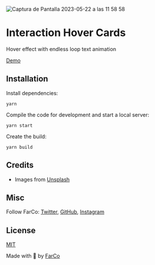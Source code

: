 ![Captura de Pantalla 2023-05-22 a las 11 58 58](https://github.com/farco-studio/interactions-hover-cards/assets/854320/5e5daa3e-3101-44da-8519-0bc19acc1367)


# Interaction Hover Cards
Hover effect with endless loop text animation

[Demo](https://interactions-cards-hover.onrender.com/)


## Installation

Install dependencies:

```
yarn
```

Compile the code for development and start a local server:

```
yarn start
```

Create the build:

```
yarn build
```

## Credits

- Images from [Unsplash](https://unsplash.com/)

## Misc

Follow FarCo: [Twitter](https://twitter.com/farco_studio), [GitHub](https://github.com/farco-studio), [Instagram](https://www.instagram.com/farco_studio/)

## License
[MIT](LICENSE)

Made with :green_heart: by [FarCo](http://www.farcostudio.com)

